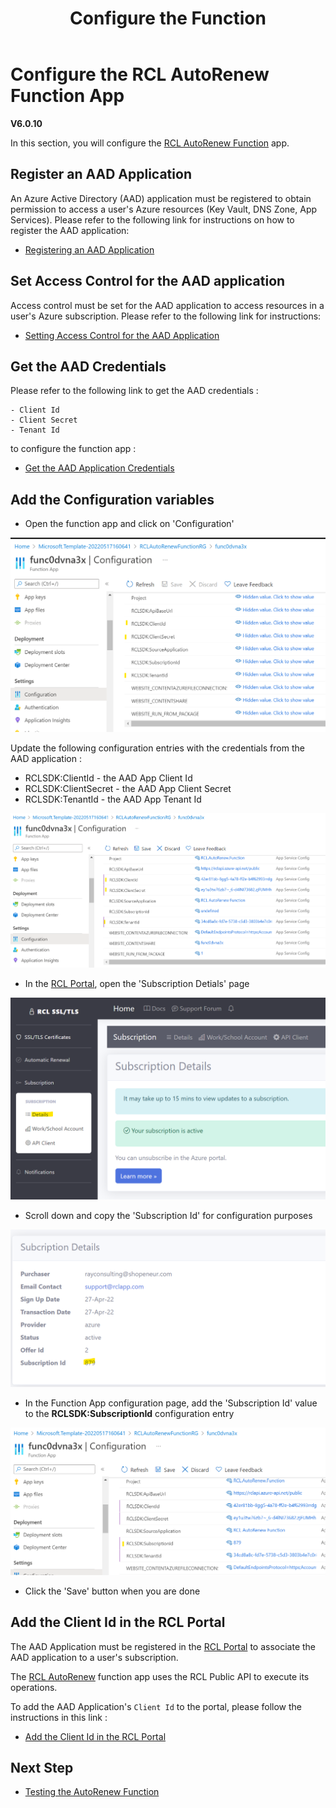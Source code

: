 ﻿---
title: Configure the Function
description: Configuring the RCL AutoRenew Function
parent: RCL AutoRenew Function
nav_order: 2
---

# Configure the RCL AutoRenew Function App
**V6.0.10**

In this section, you will configure the [RCL AutoRenew Function](../autorenew/autorenew.md) app.

## Register an AAD Application

An Azure Active Directory (AAD) application must be registered to obtain permission to access a user's Azure resources (Key Vault, DNS Zone, App Services). Please refer to the following link for instructions on how to register the AAD application:

- [Registering an AAD Application](../authorization/aad-application)

## Set Access Control for the AAD application

Access control must be set for the AAD application to access resources in a user's Azure subscription. Please refer to the following link for instructions:

- [Setting Access Control for the AAD Application](../authorization/access-control-app)

## Get the AAD Credentials 

Please refer to the following link to get the AAD credentials :

    - Client Id
    - Client Secret
    - Tenant Id

to configure the function app :

- [Get the AAD Application Credentials](../authorization/aad-application#get-the-aad-application-credentials)

## Add the Configuration variables

- Open the function app and click on 'Configuration'

![install](../images/autorenew_configure/func.PNG)

Update the following configuration entries with the credentials from the AAD application :

- RCLSDK:ClientId - the AAD App Client Id
- RCLSDK:ClientSecret - the AAD App Client Secret
- RCLSDK:TenantId - the AAD App Tenant Id

![install](../images/autorenew_configure/func2.PNG)

- In the [RCL Portal](../portal/portal.md), open the 'Subscription Detials' page

![install](../images/autorenew_configure/add_subscriptionid.png)

- Scroll down and copy the 'Subscription Id' for configuration purposes

![install](../images/autorenew_configure/add_subscriptionid2.png)

- In the Function App configuration page, add the 'Subscription Id' value to the **RCLSDK:SubscriptionId** configuration entry

![install](../images/autorenew_configure/add_subscriptionid3.png)


- Click the 'Save' button when you are done

## Add the Client Id in the RCL Portal

The AAD Application must be registered in the [RCL Portal](../portal/portal.md) to associate the AAD application to a user's subscription.

The [RCL AutoRenew](../autorenew/autorenew.md) function app uses the RCL Public API to execute its operations.

To add the AAD Application's ``Client Id`` to the portal, please follow the instructions in this link :

- [Add the Client Id in the RCL Portal](../api/authorization.md#add-the-client-id-in-the-rcl-portal)

## Next Step

- [Testing the AutoRenew Function](./test.md)



